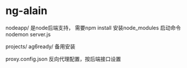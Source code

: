 # ng-alain

nodeapp/
    是node后端支持，
    需要npm install 安装node_modules
    启动命令 nodemon server.js

projects/
    ag6ready/   备用安装

proxy.config.json
    反向代理配置，按后端接口设置
 
    

